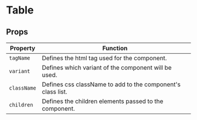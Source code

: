 # Table

## Props

Property | Function
--- | ---
`tagName` | Defines the html tag used for the component.
`variant` | Defines which variant of the component will be used.
`className` | Defines css className to add to the component's class list.
`children` | Defines the children elements passed to the component.

